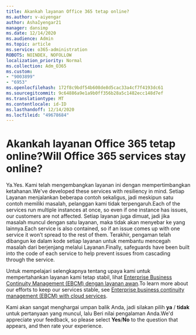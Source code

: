 ```yaml
---
title: Akankah layanan Office 365 tetap online?
ms.author: v-aiyengar
author: AshaIyengar21
manager: dansimp
ms.date: 12/14/2020
ms.audience: Admin
ms.topic: article
ms.service: o365-administration
ROBOTS: NOINDEX, NOFOLLOW
localization_priority: Normal
ms.collection: Adm_O365
ms.custom:
- "9003899"
- "6953"
ms.openlocfilehash: 172f8c9bdf54b608de8d5cac33a4cf7f4193dc61
ms.sourcegitcommit: 9c64886a9e1a9b0ff356b28a5c1482ecc148d7ef
ms.translationtype: MT
ms.contentlocale: id-ID
ms.lasthandoff: 12/14/2020
ms.locfileid: "49678684"
---
```

# <a name="will-office-365-services-stay-online"></a><span data-ttu-id="0e7f5-102">Akankah layanan Office 365 tetap online?</span><span class="sxs-lookup"><span data-stu-id="0e7f5-102">Will Office 365 services stay online?</span></span>

<span data-ttu-id="0e7f5-103">Ya.</span><span class="sxs-lookup"><span data-stu-id="0e7f5-103">Yes.</span></span> <span data-ttu-id="0e7f5-104">Kami telah mengembangkan layanan ini dengan mempertimbangkan ketahanan.</span><span class="sxs-lookup"><span data-stu-id="0e7f5-104">We've developed these services with resiliency in mind.</span></span> <span data-ttu-id="0e7f5-105">Setiap Layanan menjalankan beberapa contoh sekaligus, jadi meskipun satu contoh memiliki masalah, pelanggan kami tidak terpengaruh.</span><span class="sxs-lookup"><span data-stu-id="0e7f5-105">Each of the services run multiple instances at once, so even if one instance has issues, our customers are not affected.</span></span> <span data-ttu-id="0e7f5-106">Setiap layanan juga dimuat, jadi jika masalah muncul dengan satu layanan, maka tidak akan menyebar ke yang lainnya.</span><span class="sxs-lookup"><span data-stu-id="0e7f5-106">Each service is also contained, so if an issue comes up with one service it won’t spread to the rest of them.</span></span> <span data-ttu-id="0e7f5-107">Terakhir, pengaman telah dibangun ke dalam kode setiap layanan untuk membantu mencegah masalah dari berjenjang melalui Layanan.</span><span class="sxs-lookup"><span data-stu-id="0e7f5-107">Finally, safeguards have been built into the code of each service to help prevent issues from cascading through the service.</span></span>

<span data-ttu-id="0e7f5-108">Untuk mempelajari selengkapnya tentang upaya kami untuk mempertahankan layanan kami tetap stabil, lihat [Enterprise Business Continuity Management (EBCM) dengan layanan awan](https://go.microsoft.com/fwlink/?linkid=2124377).</span><span class="sxs-lookup"><span data-stu-id="0e7f5-108">To learn more about our efforts to keep our services stable, see [Enterprise business continuity management (EBCM) with cloud services](https://go.microsoft.com/fwlink/?linkid=2124377).</span></span>

<span data-ttu-id="0e7f5-109">Kami akan sangat menghargai umpan balik Anda, jadi silakan pilih **ya** / **tidak** untuk pertanyaan yang muncul, lalu Beri nilai pengalaman Anda.</span><span class="sxs-lookup"><span data-stu-id="0e7f5-109">We'd appreciate your feedback, so please select **Yes**/**No** to the question that appears, and then rate your experience.</span></span>